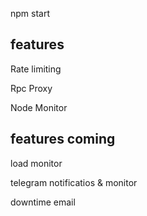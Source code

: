npm start


## features

Rate limiting 

Rpc Proxy 

Node Monitor


## features coming

load monitor

telegram notificatios & monitor

downtime email 

